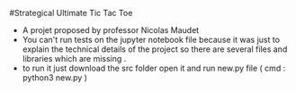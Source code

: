 #Strategical Ultimate Tic Tac Toe
- A projet proposed by professor Nicolas Maudet 
- You can't run tests   on the jupyter notebook file because it was just to explain the technical details of the project so there 
are several files and libraries which are missing .
- to run it just download the src folder open it and run  new.py  file ( cmd : python3 new.py )
